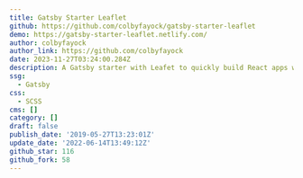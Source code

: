 ```yaml
---
title: Gatsby Starter Leaflet
github: https://github.com/colbyfayock/gatsby-starter-leaflet
demo: https://gatsby-starter-leaflet.netlify.com/
author: colbyfayock
author_link: https://github.com/colbyfayock
date: 2023-11-27T03:24:00.284Z
description: A Gatsby starter with Leafet to quickly build React apps with a map!
ssg:
  - Gatsby
css:
  - SCSS
cms: []
category: []
draft: false
publish_date: '2019-05-27T13:23:01Z'
update_date: '2022-06-14T13:49:12Z'
github_star: 116
github_fork: 58
---
```

